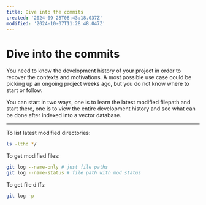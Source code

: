 ```yaml
---
title: Dive into the commits
created: '2024-09-28T08:43:18.037Z'
modified: '2024-10-07T11:28:48.047Z'
---
```


# Dive into the commits

You need to know the development history of your project in order to recover the contexts and motivations. A most possible use case could be picking up an ongoing project weeks ago, but you do not know where to start or follow.

You can start in two ways, one is to learn the latest modified filepath and start there, one is to view the entire development history and see what can be done after indexed into a vector database.

---

To list latest modified directories:

```bash
ls -lthd */
```

To get modified files:

```bash
git log --name-only # just file paths
git log --name-status # file path with mod status
```

To get file diffs:

```bash
git log -p
```

